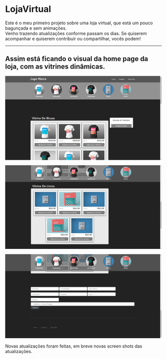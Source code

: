 <h1>LojaVirtual</h1>
<p>Este é o meu primeiro projeto sobre uma loja virtual, que está um pouco bagunçada e sem animações. <br>
Venho trazendo atualizações conforme passam os dias. Se quiserem acompanhar e quiserem contribuir ou compartilhar, vocês podem!</p>

----------------------------------------------------------------------------------------------------------------------------------------------------------------------------------

<h2>Assim está ficando o visual da home page da loja, com as vitrines dinâmicas.</h2>

<p align="center">
  <img src="images/imagesParaReadme/Home-Page.png" width="600">
</p>

<p align="center">
  <img src="images/imagesParaReadme/VitrineLivros-Home-Page.png" width="600">
</p>

<p align="center">
  <img src="images/imagesParaReadme/rodape-Home-Page.png" width="600">
</p>
<p>Novas atualizações foram feitas, em breve novas screen shots das atualizações.</p>

